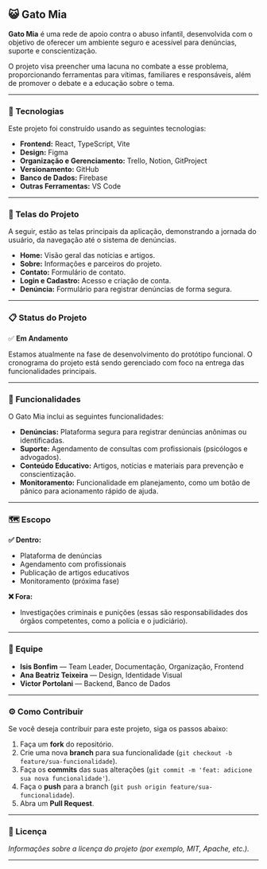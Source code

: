 ## 😺 Gato Mia

**Gato Mia** é uma rede de apoio contra o abuso infantil, desenvolvida com o objetivo de oferecer um ambiente seguro e acessível para denúncias, suporte e conscientização.

O projeto visa preencher uma lacuna no combate a esse problema, proporcionando ferramentas para vítimas, familiares e responsáveis, além de promover o debate e a educação sobre o tema.

---

### 🚀 Tecnologias

Este projeto foi construído usando as seguintes tecnologias:

-   **Frontend:** React, TypeScript, Vite
-   **Design:** Figma
-   **Organização e Gerenciamento:** Trello, Notion, GitProject
-   **Versionamento:** GitHub
-   **Banco de Dados:** Firebase
-   **Outras Ferramentas:** VS Code

---

### 🎨 Telas do Projeto

A seguir, estão as telas principais da aplicação, demonstrando a jornada do usuário, da navegação até o sistema de denúncias.

* **Home:** Visão geral das notícias e artigos.
* **Sobre:** Informações e parceiros do projeto.
* **Contato:** Formulário de contato.
* **Login e Cadastro:** Acesso e criação de conta.
* **Denúncia:** Formulário para registrar denúncias de forma segura.

---

### 📋 Status do Projeto

✅ **Em Andamento**

Estamos atualmente na fase de desenvolvimento do protótipo funcional. O cronograma do projeto está sendo gerenciado com foco na entrega das funcionalidades principais.

---

### 🎯 Funcionalidades

O Gato Mia inclui as seguintes funcionalidades:

* **Denúncias:** Plataforma segura para registrar denúncias anônimas ou identificadas.
* **Suporte:** Agendamento de consultas com profissionais (psicólogos e advogados).
* **Conteúdo Educativo:** Artigos, notícias e materiais para prevenção e conscientização.
* **Monitoramento:** Funcionalidade em planejamento, como um botão de pânico para acionamento rápido de ajuda.

---

### 🗺️ Escopo

**✅ Dentro:**
* Plataforma de denúncias
* Agendamento com profissionais
* Publicação de artigos educativos
* Monitoramento (próxima fase)

**❌ Fora:**
* Investigações criminais e punições (essas são responsabilidades dos órgãos competentes, como a polícia e o judiciário).

---

### 🤝 Equipe

* **Isis Bonfim** — Team Leader, Documentação, Organização, Frontend
* **Ana Beatriz Teixeira** — Design, Identidade Visual
* **Victor Portolani** — Backend, Banco de Dados

---

### ⚙️ Como Contribuir

Se você deseja contribuir para este projeto, siga os passos abaixo:

1.  Faça um **fork** do repositório.
2.  Crie uma nova **branch** para sua funcionalidade (`git checkout -b feature/sua-funcionalidade`).
3.  Faça os **commits** das suas alterações (`git commit -m 'feat: adicione sua nova funcionalidade'`).
4.  Faça o **push** para a branch (`git push origin feature/sua-funcionalidade`).
5.  Abra um **Pull Request**.

---

### 📄 Licença

*Informações sobre a licença do projeto (por exemplo, MIT, Apache, etc.).*

---